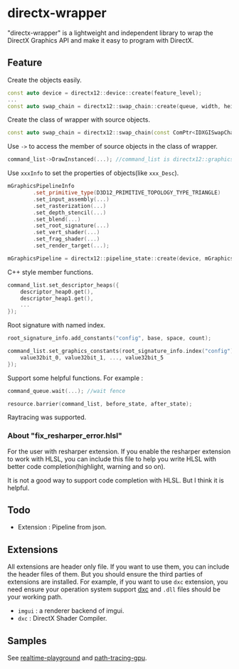 # directx-wrapper

"directx-wrapper" is a lightweight and independent library to wrap the DirectX Graphics API and make it easy to program with DirectX.

## Feature

Create the objects easily.

```C++
const auto device = directx12::device::create(feature_level);
...
const auto swap_chain = directx12::swap_chain::create(queue, width, height, HWND);
```

Create the class of wrapper with source objects.

```C++
const auto swap_chain = directx12::swap_chain(const ComPtr<IDXGISwapChain4>&...);
```

Use `->` to access the member of source objects in the class of wrapper.

```C++
command_list->DrawInstanced(...); //command_list is directx12::graphics_command_list.
```

Use `xxxInfo` to set the properties of objects(like `xxx_Desc`).

```C++
mGraphicsPipelineInfo
		.set_primitive_type(D3D12_PRIMITIVE_TOPOLOGY_TYPE_TRIANGLE)
		.set_input_assembly(...)
		.set_rasterization(...)
		.set_depth_stencil(...)
		.set_blend(...)
		.set_root_signature(...)
		.set_vert_shader(...)
		.set_frag_shader(...)
		.set_render_target(...);

mGraphicsPipeline = directx12::pipeline_state::create(device, mGraphicsPipelineInfo);
```

C++ style member functions.

```C++
command_list.set_descriptor_heaps({
	descriptor_heap0.get(),
	descriptor_heap1.get(),
	...
});
```

Root signature with named index.

```C++
root_signature_info.add_constants("config", base, space, count);

command_list.set_graphics_constants(root_signature_info.index("config"), {
	value32bit_0, value32bit_1, ..., value32bit_5
});
```

Support some helpful functions. For example :

```C++
command_queue.wait(...); //wait fence

resource.barrier(command_list, before_state, after_state);
```

Raytracing was supported.

### About "fix_resharper_error.hlsl"

For the user with resharper extension. If you enable the resharper extension to work with HLSL, you can include this file to help you write HLSL with better code completion(highlight, warning and so on). 

It is not a good way to support code completion with HLSL. But I think it is helpful.

## Todo

- Extension : Pipeline from json.

## Extensions

All extensions are header only file. If you want to use them, you can include the header files of them. But you should ensure the third parties of extensions are installed. For example, if you want to use `dxc` extension, you need ensure your operation system support [dxc](https://github.com/microsoft/DirectXShaderCompiler) and `.dll` files should be your working path.

- `imgui` : a renderer backend of imgui.
- `dxc` : DirectX Shader Compiler.

## Samples

See [realtime-playground](https://github.com/LinkClinton/realtime-playground) and [path-tracing-gpu](https://github.com/LinkClinton/path-tracing-gpu).